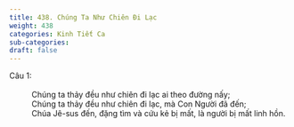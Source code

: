 ```yaml
---
title: 438. Chúng Ta Như Chiên Đi Lạc
weight: 438
categories: Kinh Tiết Ca
sub-categories: 
draft: false
---
```

<dl><dt>Câu 1:</dt><dd data-verse="1"><br/>Chúng ta thảy đều như chiên đi lạc ai theo đường nấy; <br/>Chúng ta thảy đều như chiên đi lạc, mà Con Người đã đến; <br/>Chúa Jê-sus đến, đặng tìm và cứu kẻ bị mất, là người bị mất linh hồn. </dd></dl>